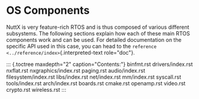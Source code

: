 OS Components
=============

NuttX is very feature-rich RTOS and is thus composed of various
different subsystems. The following sections explain how each of these
main RTOS components work and can be used. For detailed documentation on
the specific API used in this case, you can head to the
`reference <../reference/index>`{.interpreted-text role="doc"}.

::: {.toctree maxdepth="2" caption="Contents:"}
binfmt.rst drivers/index.rst nxflat.rst nxgraphics/index.rst paging.rst
audio/index.rst filesystem/index.rst libs/index.rst net/index.rst
mm/index.rst syscall.rst tools/index.rst arch/index.rst boards.rst
cmake.rst openamp.rst video.rst crypto.rst wireless.rst
:::
